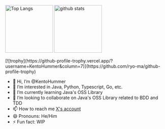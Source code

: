 <p align="left"> 
  <img alt="Top Langs" height="150px" src="https://github-readme-stats.vercel.app/api/top-langs/?username=KentoHummer&layout=compact&count_private=true&show_icons=true" />
  <img alt="github stats" height="150px" src="https://github-readme-stats.vercel.app/api?username=KentoHummer&count_private=true&show_icons=true&show_icons=true" />
</p>
[![trophy](https://github-profile-trophy.vercel.app/?username=KentoHummer&column=7)](https://github.com/ryo-ma/github-profile-trophy)

- 👋 Hi, I’m @KentoHummer
- 👀 I’m interested in Java, Python, Typescript, Go, etc.
- 🌱 I’m currently learning Java's OSS Library
- 💞️ I’m looking to collaborate on Java's OSS Library related to BDD and TDD
- 📫 How to reach me [X's account](https://twitter.com/KentoHummer)
- 😄 Pronouns: He/Him
- ⚡ Fun fact: WIP

<!---
KentoHummer/KentoHummer is a ✨ special ✨ repository because its `README.md` (this file) appears on your GitHub profile.
You can click the Preview link to take a look at your changes.
--->
